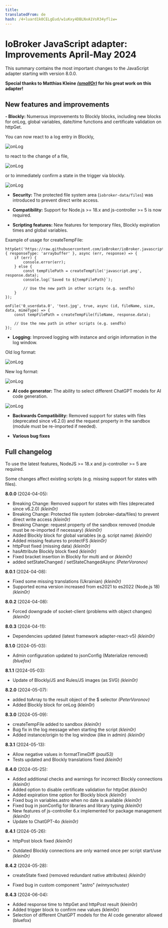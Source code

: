 ```yaml
---
title: 
translatedFrom: de
hash: /4+luard1k0CELgEud/w1uKxy4DBLNxA1VsR34yfliw=
---
```

# IoBroker JavaScript adapter: Improvements April-May 2024
This summary contains the most important changes to the JavaScript adapter starting with version 8.0.0.

**Special thanks to Matthias Kleine [*(smallOr)*](https://github.com/klein0r) for his great work on this adapter!**

## New features and improvements
**- Blockly:** Numerous improvements to Blockly blocks, including new blocks for onLog, global variables, date/time functions and certificate validation on httpGet.

You can now react to a log entry in Blockly,

![onLog](en/blog/images/2024_06_06_onLog.png)

to react to the change of a file,

![onLog](en/blog/images/2024_06_06_onFile.png)

or to immediately confirm a state in the trigger via blockly.

![onLog](en/blog/images/2024_06_06_ackState.png)

- **Security:** The protected file system area (`iobroker-data/files`) was introduced to prevent direct write access.

- **Compatibility:** Support for Node.js >= 18.x and js-controller >= 5 is now required.

- **Scripting features:** New features for temporary files, Blockly expiration times and global variables.

Example of usage for createTempFile:

```
httpGet('https://raw.githubusercontent.com/ioBroker/ioBroker.javascript/master/admin/javascript.png', { responseType: 'arraybuffer' }, async (err, response) => {
    if (err) {
        console.error(err);
    } else {
        const tempFilePath = createTempFile('javascript.png', response.data);
        console.log(`Saved to ${tempFilePath}`);

        // Use the new path in other scripts (e.g. sendTo)
    }
});

onFile('0_userdata.0', 'test.jpg', true, async (id, fileName, size, data, mimeType) => {
    const tempFilePath = createTempFile(fileName, response.data);

    // Use the new path in other scripts (e.g. sendTo)
});
```

- **Logging:** Improved logging with instance and origin information in the log window.

Old log format:

![onLog](en/blog/images/2024_06_06_old_logs.png)

New log format:

![onLog](en/blog/images/2024_06_06_new_logs.png)

- **AI code generator:** The ability to select different ChatGPT models for AI code generation.

![onLog](en/blog/images/2024_06_06_ai.png)

- **Backwards Compatibility:** Removed support for states with files (deprecated since v6.2.0) and the request property in the sandbox (module must be re-imported if needed).

- **Various bug fixes**

## Full changelog
To use the latest features, NodeJS >= 18.x and js-controller >= 5 are required.

Some changes affect existing scripts (e.g. missing support for states with files).

**8.0.0** (2024-04-05):

- Breaking Change: Removed support for states with files (deprecated since v6.2.0) *(klein0r)*
- Breaking Change: Protected file system (iobroker-data/files) to prevent direct write access *(klein0r)*
- Breaking Change: request property of the sandbox removed (module must be re-imported if necessary) *(klein0r)*
- Added Blockly block for global variables (e.g. script name) *(klein0r)*
- Added missing features to protectFS *(klein0r)*
- httpPost fixed (missing data) *(klein0r)*
- hasAttribute Blockly block fixed *(klein0r)*
- Fixed bracket insertion in Blockly for multi and or *(klein0r)*
- added setStateChanged / setStateChangedAsync *(PeterVoronov)*

**8.0.1** (2024-04-08):

- Fixed some missing translations (Ukrainian) *(klein0r)*
- Supported ecma version increased from es2021 to es2022 (Node.js 18) *(klein0r)*

**8.0.2** (2024-04-08):

- Forced downgrade of socket-client (problems with object changes) *(klein0r)*

**8.0.3** (2024-04-11):

- Dependencies updated (latest framework adapter-react-v5) *(klein0r)*

**8.1.0** (2024-05-03):

- Admin configuration updated to jsonConfig (Materialize removed) *(bluefox)*

**8.1.1** (2024-05-03):

- Update of Blockly/JS and Rules/JS images (as SVG) *(klein0r)*

**8.2.0** (2024-05-07):

- added toArray to the result object of the $ selector *(PeterVoronov)*
- Added Blockly block for onLog (klein0r)

**8.3.0** (2024-05-09):

- createTempFile added to sandbox *(klein0r)*
- Bug fix in the log message when starting the script *(klein0r)*
- Added instance/origin to the log window (like in admin) *(klein0r)*

**8.3.1** (2024-05-13):

- Allow negative values in formatTimeDiff *(paul53)*
- Tests updated and Blockly translations fixed *(klein0r)*

**8.4.0** (2024-05-25):

- Added additional checks and warnings for incorrect Blockly connections *(klein0r)*
- Added option to disable certificate validation for httpGet *(klein0r)*
- Added expiration time option for Blockly block *(klein0r)*
- Fixed bug in variables.astro when no date is available *(klein0r)*
- Fixed bug in jsonConfig for libraries and library typing *(klein0r)*
- New features of js-controller 6.x implemented for package management *(klein0r)*
- Update to ChatGPT-4o *(klein0r)*

**8.4.1** (2024-05-26):

- httpPost block fixed *(klein0r)*

- Outdated Blockly connections are only warned once per script start/use *(klein0r)*

**8.4.2** (2024-05-28):

- createState fixed (removed redundant native attributes) *(klein0r)*

- Fixed bug in custom component "astro" *(winnyschuster)*

**8.4.3** (2024-06-04):

- Added response time to httpGet and httpPost result (klein0r)
- Added trigger block to confirm new values (klein0r)
- Selection of different ChatGPT models for the AI code generator allowed (bluefox)